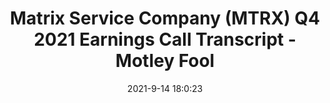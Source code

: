 ---
"title": "Matrix Service Company (MTRX) Q4 2021 Earnings Call Transcript - Motley Fool"
"date": "2021-9-14 18:0:23"
"feed_name": "GOOGLENEWSINDUSTRIAL"
"feed_website": "https://news.google.com/search?q=industrial%2Bincident&hl=en-US&gl=US&ceid=US:en"
"feed_rss": "https://news.google.com/rss/search?q=industrial%2Bincident&hl=en-US&gl=US&ceid=US:en"
"link": "https://www.fool.com/earnings/call-transcripts/2021/09/14/matrix-service-company-mtrx-q4-2021-earnings-call/"
"file": "_posts/2021-1-1-7d0fbe4cc5a664e2ec82c40005996f4e20d6efed.md"
"accident": "0"
"drilling": "0"
"dead": "0"
"injured": "0"
---